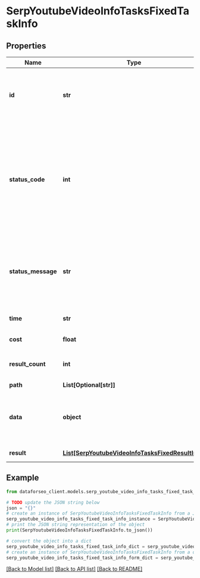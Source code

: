 # SerpYoutubeVideoInfoTasksFixedTaskInfo


## Properties

Name | Type | Description | Notes
------------ | ------------- | ------------- | -------------
**id** | **str** | task identifier unique task identifier in our system in the UUID format | [optional] 
**status_code** | **int** | status code of the task generated by DataForSEO, can be within the following range: 10000-60000 you can find the full list of the response codes here | [optional] 
**status_message** | **str** | informational message of the task you can find the full list of general informational messages here | [optional] 
**time** | **str** | execution time, seconds | [optional] 
**cost** | **float** | total tasks cost, USD | [optional] 
**result_count** | **int** | number of elements in the result array | [optional] 
**path** | **List[Optional[str]]** | URL path | [optional] 
**data** | **object** | contains the same parameters that you specified in the POST request | [optional] 
**result** | [**List[SerpYoutubeVideoInfoTasksFixedResultInfo]**](SerpYoutubeVideoInfoTasksFixedResultInfo.md) | array of results | [optional] 

## Example

```python
from dataforseo_client.models.serp_youtube_video_info_tasks_fixed_task_info import SerpYoutubeVideoInfoTasksFixedTaskInfo

# TODO update the JSON string below
json = "{}"
# create an instance of SerpYoutubeVideoInfoTasksFixedTaskInfo from a JSON string
serp_youtube_video_info_tasks_fixed_task_info_instance = SerpYoutubeVideoInfoTasksFixedTaskInfo.from_json(json)
# print the JSON string representation of the object
print(SerpYoutubeVideoInfoTasksFixedTaskInfo.to_json())

# convert the object into a dict
serp_youtube_video_info_tasks_fixed_task_info_dict = serp_youtube_video_info_tasks_fixed_task_info_instance.to_dict()
# create an instance of SerpYoutubeVideoInfoTasksFixedTaskInfo from a dict
serp_youtube_video_info_tasks_fixed_task_info_form_dict = serp_youtube_video_info_tasks_fixed_task_info.from_dict(serp_youtube_video_info_tasks_fixed_task_info_dict)
```
[[Back to Model list]](../README.md#documentation-for-models) [[Back to API list]](../README.md#documentation-for-api-endpoints) [[Back to README]](../README.md)


